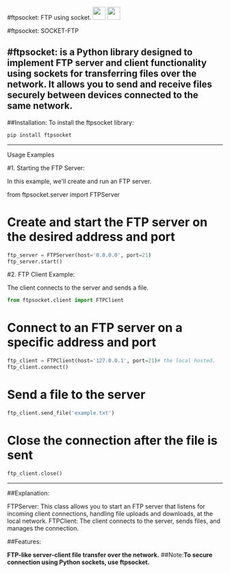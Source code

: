#ftpsocket: FTP using socket.
<img src="https://static.pepy.tech/badge/ftpsocket" height="30" /> <img src="https://static.pepy.tech/badge/ftpsocket/month" height="30" />

#ftpsocket: SOCKET-FTP

#ftpsocket:
__is a Python library designed to implement FTP server and client functionality using sockets for transferring files over the network. It allows you to send and receive files securely between devices connected to the same network.__
--- 
##Installation:
To install the ftpsocket library:
```bash
pip install ftpsocket
```
---

Usage Examples

#1. Starting the FTP Server:

In this example, we'll create and run an FTP server.

from ftpsocket.server import FTPServer

# Create and start the FTP server on the desired address and port
```python
ftp_server = FTPServer(host='0.0.0.0', port=21)
ftp_server.start()
```
#2. FTP Client Example:

The client connects to the server and sends a file.
```python
from ftpsocket.client import FTPClient
```
# Connect to an FTP server on a specific address and port
```python
ftp_client = FTPClient(host='127.0.0.1', port=21)# the local hosted.
ftp_client.connect()
```
# Send a file to the server
```python
ftp_client.send_file('example.txt')
```
# Close the connection after the file is sent
```python
ftp_client.close()
```

---

##Explanation:

FTPServer: This class allows you to start an FTP server that listens for incoming client connections, handling file uploads and downloads, at the local network.
FTPClient: The client connects to the server, sends files, and manages the connection.


##Features:

**FTP-like server-client file transfer over the network.**
##Note:**To secure connection using Python sockets, use ftpsocket.**
